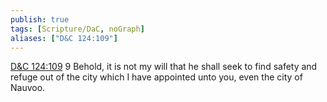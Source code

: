 ```yaml
---
publish: true
tags: [Scripture/DaC, noGraph]
aliases: ["D&C 124:109"]
---
```

[D&C 124:109](https://churchofjesuschrist.org/study/scriptures/dc-testament/dc/124?lang=eng&id=p109#p109) 9 Behold, it is not my will that he shall seek to find safety and refuge out of the city which I have appointed unto you, even the city of Nauvoo.
